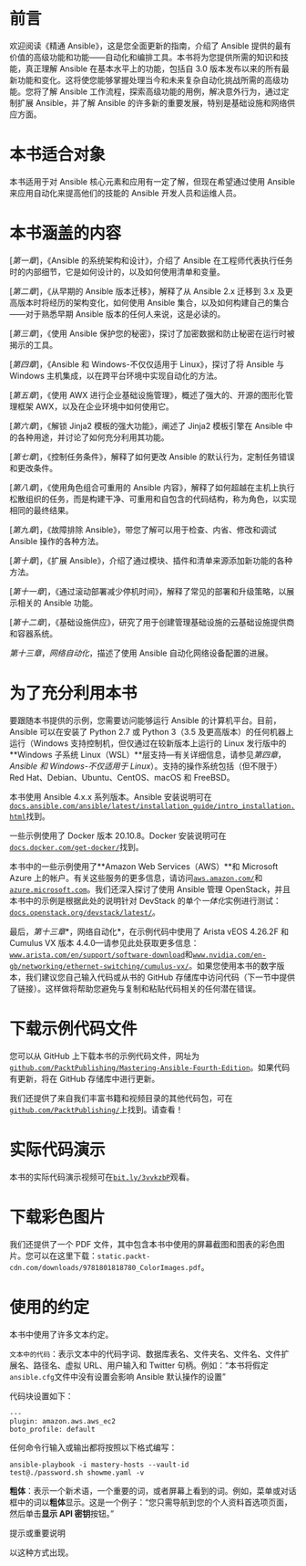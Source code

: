 # 前言

欢迎阅读《精通 Ansible》，这是您全面更新的指南，介绍了 Ansible 提供的最有价值的高级功能和功能——自动化和编排工具。本书将为您提供所需的知识和技能，真正理解 Ansible 在基本水平上的功能，包括自 3.0 版本发布以来的所有最新功能和变化。这将使您能够掌握处理当今和未来复杂自动化挑战所需的高级功能。您将了解 Ansible 工作流程，探索高级功能的用例，解决意外行为，通过定制扩展 Ansible，并了解 Ansible 的许多新的重要发展，特别是基础设施和网络供应方面。

# 本书适合对象

本书适用于对 Ansible 核心元素和应用有一定了解，但现在希望通过使用 Ansible 来应用自动化来提高他们的技能的 Ansible 开发人员和运维人员。

# 本书涵盖的内容

[*第一章*]，《Ansible 的系统架构和设计》，介绍了 Ansible 在工程师代表执行任务时的内部细节，它是如何设计的，以及如何使用清单和变量。

[*第二章*]，《从早期的 Ansible 版本迁移》，解释了从 Ansible 2.x 迁移到 3.x 及更高版本时将经历的架构变化，如何使用 Ansible 集合，以及如何构建自己的集合——对于熟悉早期 Ansible 版本的任何人来说，这是必读的。

[*第三章*]，《使用 Ansible 保护您的秘密》，探讨了加密数据和防止秘密在运行时被揭示的工具。

[*第四章*]，《Ansible 和 Windows-不仅仅适用于 Linux》，探讨了将 Ansible 与 Windows 主机集成，以在跨平台环境中实现自动化的方法。

[*第五章*]，《使用 AWX 进行企业基础设施管理》，概述了强大的、开源的图形化管理框架 AWX，以及在企业环境中如何使用它。

[*第六章*]，《解锁 Jinja2 模板的强大功能》，阐述了 Jinja2 模板引擎在 Ansible 中的各种用途，并讨论了如何充分利用其功能。

[*第七章*]，《控制任务条件》，解释了如何更改 Ansible 的默认行为，定制任务错误和更改条件。

[*第八章*]，《使用角色组合可重用的 Ansible 内容》，解释了如何超越在主机上执行松散组织的任务，而是构建干净、可重用和自包含的代码结构，称为角色，以实现相同的最终结果。

[*第九章*]，《故障排除 Ansible》，带您了解可以用于检查、内省、修改和调试 Ansible 操作的各种方法。

[*第十章*]，《扩展 Ansible》，介绍了通过模块、插件和清单来源添加新功能的各种方法。

[*第十一章*]，《通过滚动部署减少停机时间》，解释了常见的部署和升级策略，以展示相关的 Ansible 功能。

[*第十二章*]，《基础设施供应》，研究了用于创建管理基础设施的云基础设施提供商和容器系统。

*第十三章*，*网络自动化*，描述了使用 Ansible 自动化网络设备配置的进展。

# 为了充分利用本书

要跟随本书提供的示例，您需要访问能够运行 Ansible 的计算机平台。目前，Ansible 可以在安装了 Python 2.7 或 Python 3（3.5 及更高版本）的任何机器上运行（Windows 支持控制机，但仅通过在较新版本上运行的 Linux 发行版中的**Windows 子系统 Linux（WSL）**层支持—有关详细信息，请参见*第四章*，*Ansible 和 Windows-不仅适用于 Linux*）。支持的操作系统包括（但不限于）Red Hat、Debian、Ubuntu、CentOS、macOS 和 FreeBSD。

本书使用 Ansible 4.x.x 系列版本。Ansible 安装说明可在[`docs.ansible.com/ansible/latest/installation_guide/intro_installation.html`](https://docs.ansible.com/ansible/latest/installation_guide/intro_installation.html)找到。

一些示例使用了 Docker 版本 20.10.8。Docker 安装说明可在[`docs.docker.com/get-docker/`](https://docs.docker.com/get-docker/)找到。

本书中的一些示例使用了**Amazon Web Services（AWS）**和 Microsoft Azure 上的帐户。有关这些服务的更多信息，请访问[`aws.amazon.com/`](https://aws.amazon.com/)和[`azure.microsoft.com`](https://azure.microsoft.com)。我们还深入探讨了使用 Ansible 管理 OpenStack，并且本书中的示例是根据此处的说明针对 DevStack 的单个*一体化*实例进行测试：[`docs.openstack.org/devstack/latest/`](https://docs.openstack.org/devstack/latest/)。

最后，*第十三章**，网络自动化*，在示例代码中使用了 Arista vEOS 4.26.2F 和 Cumulus VX 版本 4.4.0—请参见此处获取更多信息：[`www.arista.com/en/support/software-download`](https://www.arista.com/en/support/software-download)和[`www.nvidia.com/en-gb/networking/ethernet-switching/cumulus-vx/`](https://www.nvidia.com/en-gb/networking/ethernet-switching/cumulus-vx/)。如果您使用本书的数字版本，我们建议您自己输入代码或从书的 GitHub 存储库中访问代码（下一节中提供了链接）。这样做将帮助您避免与复制和粘贴代码相关的任何潜在错误。

# 下载示例代码文件

您可以从 GitHub 上下载本书的示例代码文件，网址为[`github.com/PacktPublishing/Mastering-Ansible-Fourth-Edition`](https://github.com/PacktPublishing/Mastering-Ansible-Fourth-Edition)。如果代码有更新，将在 GitHub 存储库中进行更新。

我们还提供了来自我们丰富书籍和视频目录的其他代码包，可在[`github.com/PacktPublishing/`](https://github.com/PacktPublishing/)上找到。请查看！

# 实际代码演示

本书的实际代码演示视频可在[`bit.ly/3vvkzbP`](https://bit.ly/3vvkzbP)观看。

# 下载彩色图片

我们还提供了一个 PDF 文件，其中包含本书中使用的屏幕截图和图表的彩色图片。您可以在这里下载：`static.packt-cdn.com/downloads/9781801818780_ColorImages.pdf`。

# 使用的约定

本书中使用了许多文本约定。

`文本中的代码`：表示文本中的代码字词、数据库表名、文件夹名、文件名、文件扩展名、路径名、虚拟 URL、用户输入和 Twitter 句柄。例如：“本书将假定`ansible.cfg`文件中没有设置会影响 Ansible 默认操作的设置”

代码块设置如下：

```
---
plugin: amazon.aws.aws_ec2
boto_profile: default
```

任何命令行输入或输出都将按照以下格式编写：

```
ansible-playbook -i mastery-hosts --vault-id 
test@./password.sh showme.yaml -v
```

**粗体**：表示一个新术语，一个重要的词，或者屏幕上看到的词。例如，菜单或对话框中的词以**粗体**显示。这是一个例子：“您只需导航到您的个人资料首选项页面，然后单击**显示 API 密钥**按钮。”

提示或重要说明

以这种方式出现。
